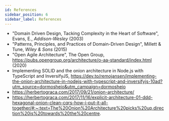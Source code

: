 ```yaml
---
id: References
sidebar_position: 6
sidebar_label: References
---
```


* "Domain Driven Design, Tacking Complexity in the Heart of Software", Evans, E., _Addison-Wesley_ (2003) 
* "Patterns, Principles, and Practices of Domain-Driven Design", Millett & Tune, _Wiley & Sons_ (2015)
* "Open Agile Architecture", The Open Group, https://pubs.opengroup.org/architecture/o-aa-standard/index.html (2020)
* Implementing SOLID and the onion architecture in Node.js with TypeScript and InversifyJS, https://dev.to/remojansen/implementing-the-onion-architecture-in-nodejs-with-typescript-and-inversifyjs-10ad?utm_source=dormosheio&utm_campaign=dormosheio
* https://herbertograca.com/2017/09/21/onion-architecture/
* https://herbertograca.com/2017/11/16/explicit-architecture-01-ddd-hexagonal-onion-clean-cqrs-how-i-put-it-all-together/#:~:text=The%20Onion%20Architecture%20picks%20up,direction%20is%20towards%20the%20centre.